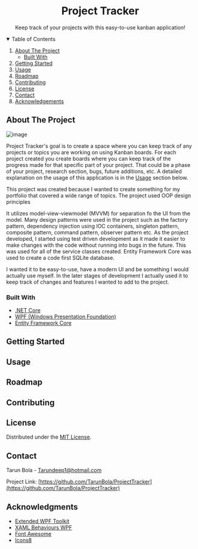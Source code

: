 <!-- Project Logo -->
<p align="center">
  <h1 align="center">Project Tracker</h1>
  <p align="center">Keep track of your projects with this easy-to-use kanban application!</p>
</p>

<!-- Table of Contents -->
<details open="open">
  <summary>Table of Contents</summary>
  <ol>
    <li>
      <a href="#about-the-project">About The Project</a>
      <ul>
        <li><a href="#built-with">Built With</a></li>
      </ul>
    </li>
    <li>
      <a href="#getting-started">Getting Started</a>
    </li>
    <li><a href="#usage">Usage</a></li>
    <li><a href="#roadmap">Roadmap</a></li>
    <li><a href="#contributing">Contributing</a></li>
    <li><a href="#license">License</a></li>
    <li><a href="#contact">Contact</a></li>
    <li><a href="#acknowledgements">Acknowledgements</a></li>
  </ol>
</details>

## About The Project

![image](https://user-images.githubusercontent.com/14295466/119246293-70d85100-bb4e-11eb-95e0-7907fef3961b.png)

Project Tracker's goal is to create a space where you can keep track of any projects or topics you are working on using Kanban boards. For each project created you create boards where you can keep track of the progress made for that specific part of your project. That could be a phase of your project, research section, bugs, future additions, etc.  A detailed explanation on the usage of this application is in the [Usage](https://github.com/TarunBola/ProjectTracker#usage) section below.

This project was created because I wanted to create something for my portfolio that covered a wide range of topics. The project used OOP design principles

It utilizes model-view-viewmodel (MVVM) for separation fo the UI from the model. Many design patterns were used in the project such as the factory pattern, dependency injection using IOC containers, singleton pattern, composite pattern, command pattern, observer pattern etc. As the project developed, I started using test driven development as it made it easier to make changes with the code without running into bugs in the future. This was used for all of the service classes created. Entity Framework Core was used to create a code first SQLite database. 

I wanted it to be easy-to-use, have a modern UI and  be something I would actually use myself. In the later stages of development I actually used it to keep track of changes and features I wanted to add to the project.

### Built With
* [.NET Core](https://dotnet.microsoft.com/)
* [WPF (Windows Presentation Foundation)](https://docs.microsoft.com/en-us/dotnet/desktop/wpf/?view=netdesktop-5.0)
* [Entity Framework Core](https://docs.microsoft.com/en-us/ef/)

## Getting Started

## Usage

## Roadmap

## Contributing

## License

Distributed under the [MIT License](https://github.com/othneildrew/Best-README-Template/blob/master/LICENSE.txt).

## Contact
Tarun Bola - Tarundeep1@hotmail.com

Project Link: [https://github.com/TarunBola/ProjectTracker](https://github.com/TarunBola/ProjectTracker)

## Acknowledgments
* [Extended WPF Toolkit](https://github.com/xceedsoftware/wpftoolkit)
* [XAML Behaviours WPF](https://github.com/Microsoft/XamlBehaviorsWpf)
* [Font Awesome](https://fontawesome.com)
* [Icons8](https://icons8.com/)

<!-- Links and Images -->
[license-url]: https://github.com/othneildrew/Best-README-Template/blob/master/LICENSE.txt
